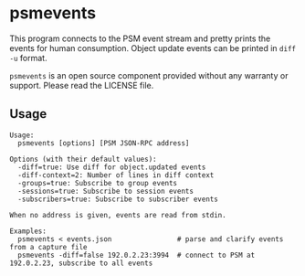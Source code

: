 psmevents
=========

This program connects to the PSM event stream and pretty prints the
events for human consumption. Object update events can be printed in
`diff -u` format.

`psmevents` is an open source component provided without any warranty or
support. Please read the LICENSE file.

## Usage

```
Usage:
  psmevents [options] [PSM JSON-RPC address]

Options (with their default values):
  -diff=true: Use diff for object.updated events
  -diff-context=2: Number of lines in diff context
  -groups=true: Subscribe to group events
  -sessions=true: Subscribe to session events
  -subscribers=true: Subscribe to subscriber events

When no address is given, events are read from stdin.

Examples:
  psmevents < events.json                # parse and clarify events from a capture file
  psmevents -diff=false 192.0.2.23:3994  # connect to PSM at 192.0.2.23, subscribe to all events
```

